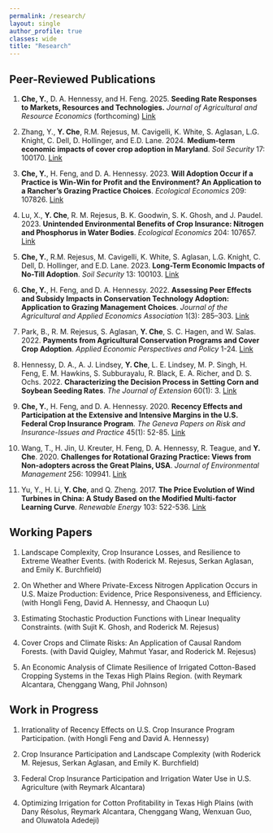 ```yaml
---
permalink: /research/
layout: single
author_profile: true
classes: wide
title: "Research"
---
```


## Peer-Reviewed Publications

1. **Che, Y.**, D. A. Hennessy, and H. Feng. 2025. **Seeding Rate Responses to Markets, Resources and Technologies.** _Journal of Agricultural and Resource Economics_ (forthcoming) [Link](http://dx.doi.org/10.22004/ag.econ.356157)

1. Zhang, Y., **Y. Che**, R.M. Rejesus, M. Cavigelli, K. White, S. Aglasan, L.G. Knight, C. Dell, D. Hollinger, and E.D. Lane. 2024. **Medium-term economic impacts of cover crop adoption in Maryland**. _Soil Security_ 17: 100170. [Link](https://doi.org/10.1016/j.soisec.2024.100170)
   
1. **Che, Y.**, H. Feng, and D. A. Hennessy. 2023. **Will Adoption Occur if a Practice is Win-Win for Profit and the Environment? An Application to a Rancher’s Grazing Practice Choices**. _Ecological Economics_ 209: 107826. [Link](https://doi.org/10.1016/j.ecolecon.2023.107826)

1. Lu, X., **Y. Che**, R. M. Rejesus, B. K. Goodwin, S. K. Ghosh, and J. Paudel. 2023. **Unintended Environmental Benefits of Crop Insurance: Nitrogen and Phosphorus in Water Bodies**. _Ecological Economics_ 204: 107657. [Link](https://doi.org/10.1016/j.ecolecon.2022.107657) 

1. **Che, Y.**, R.M. Rejesus, M. Cavigelli, K. White, S. Aglasan, L.G. Knight, C. Dell, D. Hollinger, and E.D. Lane. 2023. **Long-Term Economic Impacts of No-Till Adoption**. _Soil Security_ 13: 100103. [Link](https://doi.org/10.1016/j.soisec.2023.100103) 

1. **Che, Y.**, H. Feng, and D. A. Hennessy. 2022.  **Assessing Peer Effects and Subsidy Impacts in Conservation Technology Adoption: Application to Grazing Management Choices**. _Journal of the Agricultural and Applied Economics Association_ 1(3): 285–303. [Link](https://doi.org/10.1002/jaa2.26) 

1. Park, B., R. M. Rejesus, S. Aglasan, **Y. Che**, S. C. Hagen, and W. Salas. 2022. **Payments from Agricultural Conservation Programs and Cover Crop Adoption**. _Applied Economic Perspectives and Policy_ 1-24. [Link](https://doi.org/10.1002/aepp.13248) 

1. Hennessy, D. A., A. J. Lindsey, **Y. Che**, L. E. Lindsey, M. P. Singh, H. Feng, E. M. Hawkins, S. Subburayalu, R. Black, E. A. Richer, and D. S. Ochs. 2022. **Characterizing the Decision Process in Setting Corn and Soybean Seeding Rates**. _The Journal of Extension_ 60(1): 3. [Link](https://doi.org/10.34068/joe.60.01.03)

1. **Che, Y.**, H. Feng, and D. A. Hennessy. 2020. **Recency Effects and Participation at the Extensive and Intensive Margins in the U.S. Federal Crop Insurance Program**. _The Geneva Papers on Risk and Insurance-Issues and Practice_ 45(1): 52-85. [Link](https://doi.org/10.1057/s41288-019-00147-5) 

1. Wang, T., H. Jin, U. Kreuter, H. Feng, D. A. Hennessy, R. Teague, and **Y. Che**. 2020. **Challenges for Rotational Grazing Practice: Views from Non-adopters across the Great Plains, USA**.  _Journal of Environmental Management_ 256: 109941. [Link](https://doi.org/10.1016/j.jenvman.2019.109941)

1. Yu, Y., H. Li, **Y. Che**, and Q. Zheng. 2017. **The Price Evolution of Wind Turbines in China: A Study Based on the Modified Multi-factor Learning Curve**. _Renewable Energy_ 103: 522-536. [Link](https://doi.org/10.1016/j.renene.2016.11.056)
  
## Working Papers
   
1. Landscape Complexity, Crop Insurance Losses, and Resilience to Extreme Weather Events. (with Roderick M. Rejesus, Serkan Aglasan, and Emily K. Burchfield)

1. On Whether and Where Private-Excess Nitrogen Application Occurs in U.S. Maize Production: Evidence, Price Responsiveness, and Efficiency. (with Hongli Feng, David A. Hennessy, and Chaoqun Lu) 

1. Estimating Stochastic Production Functions with Linear Inequality Constraints. (with Sujit K. Ghosh, and Roderick M. Rejesus)

1. Cover Crops and Climate Risks: An Application of Causal Random Forests. (with David Quigley, Mahmut Yasar, and Roderick M. Rejesus)

1. An Economic Analysis of Climate Resilience of Irrigated Cotton-Based Cropping Systems in the Texas High Plains Region. (with Reymark Alcantara, Chenggang Wang, Phil Johnson)

## Work in Progress

1. Irrationality of Recency Effects on U.S. Crop Insurance Program Participation. (with Hongli Feng and David A. Hennessy) 

1. Crop Insurance Participation and Landscape Complexity (with Roderick M. Rejesus, Serkan Aglasan, and Emily K. Burchfield)

1. Federal Crop Insurance Participation and Irrigation Water Use in U.S. Agriculture (with Reymark Alcantara)

1. Optimizing Irrigation for Cotton Profitability in Texas High Plains (with Dany Résolus, Reymark Alcantara, Chenggang Wang, Wenxuan Guo, and Oluwatola Adedeji)
